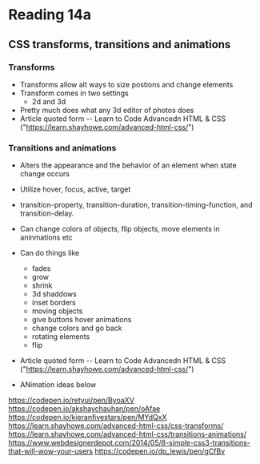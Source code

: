 # Reading 14a
## CSS transforms, transitions and animations
### Transforms
- Transforms allow alt ways to size postions and change elements
- Transform comes in two settings
  - 2d and 3d
- Pretty much does what any 3d editor of photos does
- Article quoted form -- Learn to Code Advancedn HTML & CSS ("https://learn.shayhowe.com/advanced-html-css/")
### Transitions and animations
- Alters the appearance and the behavior of an element when state change occurs
- Utilize hover, focus, active, target
-  transition-property, transition-duration, transition-timing-function, and transition-delay. 
- Can change colors of objects, flip objects, move elements in aninmations etc
- Can do things like 
  - fades
  - grow
  - shrink
  - 3d shaddows
  - inset borders
  - moving objects
  - give buttons hover animations
  - change colors and go back 
  - rotating elements
  - flip

- Article quoted form -- Learn to Code Advancedn HTML & CSS ("https://learn.shayhowe.com/advanced-html-css/")

- ANimation ideas below


https://codepen.io/retyui/pen/ByoaXV
https://codepen.io/akshaychauhan/pen/oAfae
https://codepen.io/kieranfivestars/pen/MYdQxX
https://learn.shayhowe.com/advanced-html-css/css-transforms/
https://learn.shayhowe.com/advanced-html-css/transitions-animations/
https://www.webdesignerdepot.com/2014/05/8-simple-css3-transitions-that-will-wow-your-users
https://codepen.io/dp_lewis/pen/gCfBv 